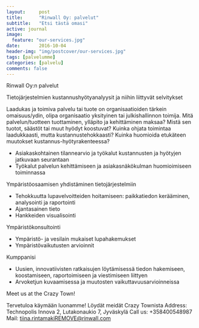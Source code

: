 ```yaml
---
layout:     post
title:      "Rinwall Oy: palvelut"
subtitle:   "Etsi tästä omasi"
active: journal
image:
  feature: "our-services.jpg"
date:       2016-10-04 
header-img: "img/postcover/our-services.jpg"
tags: [palvelumme]
categories: [palvelu]
comments: false
---
```


Rinwall Oy:n palvelut

Tietojärjestelmien kustannushyötyanalyysit ja niihin liittyvät selvitykset

Laadukas ja toimiva palvelu tai tuote on organisaatioiden tärkein omaisuus/ydin, olipa organisaatio yksityinen tai julkishallinnon toimija. Mitä palvelun/tuotteen tuottaminen, ylläpito ja kehittäminen maksaa? Mistä sen tuotot, säästöt tai muut hyödyt koostuvat? Kuinka ohjata toimintaa laadukkaasti, mutta kustannustehokkaasti? Kuinka huomioida etukäteen muutokset kustannus-hyötyrakenteessa? 

  * Asiakaskohtainen tilannearvio ja työkalut kustannusten ja hyötyjen jatkuvaan seurantaan
  * Työkalut palvelun kehittämiseen ja asiakasnäkökulman huomioimiseen toiminnassa



Ympäristöosaamisen yhdistäminen tietojärjestelmiin

  * Tehokkuutta lupavelvoitteiden hoitamiseen: paikkatiedon kerääminen, analysointi ja raportointi
  * Ajantasainen tieto 
  * Hankkeiden visualisointi

Ympäristökonsultointi
  * Ympäristö- ja vesilain mukaiset lupahakemukset
  * Ympäristövaikutusten arvioinnit

Kumppanisi

  * Uusien, innovatiivisten ratkaisujen löytämisessä tiedon hakemiseen, koostamiseen, raportoimiseen ja viestimiseen liittyen 
  * Arvoketjun kuvaamisessa ja muutosten vaikuttavuusarvioinneissa

Meet us at the Crazy Town!

Tervetuloa käymään luonamme! Löydät meidät Crazy Townista
Address: Technopolis Innova 2, Lutakonaukio 7, Jyväskylä
Call us: +358400548987
Mail: tiina.rintamakiREMOVE@rinwall.com
